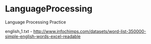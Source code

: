 # LanguageProcessing
Language Processing Practice

english_1.txt - http://www.infochimps.com/datasets/word-list-350000-simple-english-words-excel-readable
